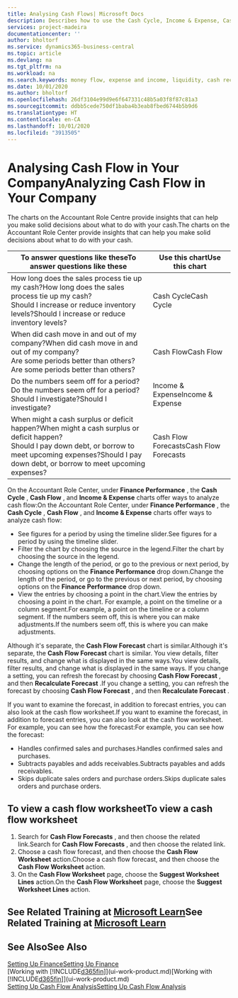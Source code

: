 ```yaml
---
title: Analysing Cash Flows| Microsoft Docs
description: Describes how to use the Cash Cycle, Income & Expense, Cash Flow, and Cash Flow Forecast charts to analyze the past and future flow of money in and out of your company.
services: project-madeira
documentationcenter: ''
author: bholtorf
ms.service: dynamics365-business-central
ms.topic: article
ms.devlang: na
ms.tgt_pltfrm: na
ms.workload: na
ms.search.keywords: money flow, expense and income, liquidity, cash receipts minus cash payments, Cartera
ms.date: 10/01/2020
ms.author: bholtorf
ms.openlocfilehash: 26df3104e99d9e6f647331c48b5a03f8f87c81a3
ms.sourcegitcommit: ddbb5cede750df1baba4b3eab8fbed6744b5b9d6
ms.translationtype: HT
ms.contentlocale: en-CA
ms.lasthandoff: 10/01/2020
ms.locfileid: "3913505"
---
```

# <a name="analyzing-cash-flow-in-your-company"></a><span data-ttu-id="18bf6-103">Analysing Cash Flow in Your Company</span><span class="sxs-lookup"><span data-stu-id="18bf6-103">Analyzing Cash Flow in Your Company</span></span>
<span data-ttu-id="18bf6-104">The charts on the Accountant Role Centre provide insights that can help you make solid decisions about what to do with your cash.</span><span class="sxs-lookup"><span data-stu-id="18bf6-104">The charts on the Accountant Role Center provide insights that can help you make solid decisions about what to do with your cash.</span></span>  

| <span data-ttu-id="18bf6-105">To answer questions like these</span><span class="sxs-lookup"><span data-stu-id="18bf6-105">To answer questions like these</span></span> | <span data-ttu-id="18bf6-106">Use this chart</span><span class="sxs-lookup"><span data-stu-id="18bf6-106">Use this chart</span></span> |
| --- | --- |
| <span data-ttu-id="18bf6-107">How long does the sales process tie up my cash?</span><span class="sxs-lookup"><span data-stu-id="18bf6-107">How long does the sales process tie up my cash?</span></span></br> <span data-ttu-id="18bf6-108">Should I increase or reduce inventory levels?</span><span class="sxs-lookup"><span data-stu-id="18bf6-108">Should I increase or reduce inventory levels?</span></span> |<span data-ttu-id="18bf6-109">Cash Cycle</span><span class="sxs-lookup"><span data-stu-id="18bf6-109">Cash Cycle</span></span> |
| <span data-ttu-id="18bf6-110">When did cash move in and out of my company?</span><span class="sxs-lookup"><span data-stu-id="18bf6-110">When did cash move in and out of my company?</span></span></br> <span data-ttu-id="18bf6-111">Are some periods better than others?</span><span class="sxs-lookup"><span data-stu-id="18bf6-111">Are some periods better than others?</span></span> |<span data-ttu-id="18bf6-112">Cash Flow</span><span class="sxs-lookup"><span data-stu-id="18bf6-112">Cash Flow</span></span> |
| <span data-ttu-id="18bf6-113">Do the numbers seem off for a period?</span><span class="sxs-lookup"><span data-stu-id="18bf6-113">Do the numbers seem off for a period?</span></span></br> <span data-ttu-id="18bf6-114">Should I investigate?</span><span class="sxs-lookup"><span data-stu-id="18bf6-114">Should I investigate?</span></span> |<span data-ttu-id="18bf6-115">Income & Expense</span><span class="sxs-lookup"><span data-stu-id="18bf6-115">Income & Expense</span></span> |
| <span data-ttu-id="18bf6-116">When might a cash surplus or deficit happen?</span><span class="sxs-lookup"><span data-stu-id="18bf6-116">When might a cash surplus or deficit happen?</span></span></br> <span data-ttu-id="18bf6-117">Should I pay down debt, or borrow to meet upcoming expenses?</span><span class="sxs-lookup"><span data-stu-id="18bf6-117">Should I pay down debt, or borrow to meet upcoming expenses?</span></span> |<span data-ttu-id="18bf6-118">Cash Flow Forecasts</span><span class="sxs-lookup"><span data-stu-id="18bf6-118">Cash Flow Forecasts</span></span> |

<span data-ttu-id="18bf6-119">On the Accountant Role Center, under **Finance Performance** , the **Cash Cycle** , **Cash Flow** , and **Income & Expense** charts offer ways to analyze cash flow:</span><span class="sxs-lookup"><span data-stu-id="18bf6-119">On the Accountant Role Center, under **Finance Performance** , the **Cash Cycle** , **Cash Flow** , and **Income & Expense** charts offer ways to analyze cash flow:</span></span>  

* <span data-ttu-id="18bf6-120">See figures for a period by using the timeline slider.</span><span class="sxs-lookup"><span data-stu-id="18bf6-120">See figures for a period by using the timeline slider.</span></span>  
* <span data-ttu-id="18bf6-121">Filter the chart by choosing the source in the legend.</span><span class="sxs-lookup"><span data-stu-id="18bf6-121">Filter the chart by choosing the source in the legend.</span></span>  
* <span data-ttu-id="18bf6-122">Change the length of the period, or go to the previous or next period, by choosing options on the **Finance Performance** drop down.</span><span class="sxs-lookup"><span data-stu-id="18bf6-122">Change the length of the period, or go to the previous or next period, by choosing options on the **Finance Performance** drop down.</span></span>  
* <span data-ttu-id="18bf6-123">View the entries by choosing a point in the chart.</span><span class="sxs-lookup"><span data-stu-id="18bf6-123">View the entries by choosing a point in the chart.</span></span> <span data-ttu-id="18bf6-124">For example, a point on the timeline or a column segment.</span><span class="sxs-lookup"><span data-stu-id="18bf6-124">For example, a point on the timeline or a column segment.</span></span> <span data-ttu-id="18bf6-125">If the numbers seem off, this is where you can make adjustments.</span><span class="sxs-lookup"><span data-stu-id="18bf6-125">If the numbers seem off, this is where you can make adjustments.</span></span>  

<span data-ttu-id="18bf6-126">Although it's separate, the **Cash Flow Forecast** chart is similar.</span><span class="sxs-lookup"><span data-stu-id="18bf6-126">Although it's separate, the **Cash Flow Forecast** chart is similar.</span></span> <span data-ttu-id="18bf6-127">You view details, filter results, and change what is displayed in the same ways.</span><span class="sxs-lookup"><span data-stu-id="18bf6-127">You view details, filter results, and change what is displayed in the same ways.</span></span> <span data-ttu-id="18bf6-128">If you change a setting, you can refresh the forecast by choosing **Cash Flow Forecast** , and then **Recalculate Forecast** .</span><span class="sxs-lookup"><span data-stu-id="18bf6-128">If you change a setting, you can refresh the forecast by choosing **Cash Flow Forecast** , and then **Recalculate Forecast** .</span></span>

<span data-ttu-id="18bf6-129">If you want to examine the forecast, in addition to forecast entries, you can also look at the cash flow worksheet.</span><span class="sxs-lookup"><span data-stu-id="18bf6-129">If you want to examine the forecast, in addition to forecast entries, you can also look at the cash flow worksheet.</span></span> <span data-ttu-id="18bf6-130">For example, you can see how the forecast:</span><span class="sxs-lookup"><span data-stu-id="18bf6-130">For example, you can see how the forecast:</span></span>

* <span data-ttu-id="18bf6-131">Handles confirmed sales and purchases.</span><span class="sxs-lookup"><span data-stu-id="18bf6-131">Handles confirmed sales and purchases.</span></span>  
* <span data-ttu-id="18bf6-132">Subtracts payables and adds receivables.</span><span class="sxs-lookup"><span data-stu-id="18bf6-132">Subtracts payables and adds receivables.</span></span>  
* <span data-ttu-id="18bf6-133">Skips duplicate sales orders and purchase orders.</span><span class="sxs-lookup"><span data-stu-id="18bf6-133">Skips duplicate sales orders and purchase orders.</span></span>  

## <a name="to-view-a-cash-flow-worksheet"></a><span data-ttu-id="18bf6-134">To view a cash flow worksheet</span><span class="sxs-lookup"><span data-stu-id="18bf6-134">To view a cash flow worksheet</span></span>
1. <span data-ttu-id="18bf6-135">Search for **Cash Flow Forecasts** , and then choose the related link.</span><span class="sxs-lookup"><span data-stu-id="18bf6-135">Search for **Cash Flow Forecasts** , and then choose the related link.</span></span>  
2. <span data-ttu-id="18bf6-136">Choose a cash flow forecast, and then choose the **Cash Flow Worksheet** action.</span><span class="sxs-lookup"><span data-stu-id="18bf6-136">Choose a cash flow forecast, and then choose the **Cash Flow Worksheet** action.</span></span>  
3. <span data-ttu-id="18bf6-137">On the **Cash Flow Worksheet** page, choose the **Suggest Worksheet Lines** action.</span><span class="sxs-lookup"><span data-stu-id="18bf6-137">On the **Cash Flow Worksheet** page, choose the **Suggest Worksheet Lines** action.</span></span>  

## <a name="see-related-training-at-microsoft-learn"></a><span data-ttu-id="18bf6-138">See Related Training at [Microsoft Learn](/learn/modules/forecast-cash-flow-dynamics-365-business-central/index)</span><span class="sxs-lookup"><span data-stu-id="18bf6-138">See Related Training at [Microsoft Learn](/learn/modules/forecast-cash-flow-dynamics-365-business-central/index)</span></span>

## <a name="see-also"></a><span data-ttu-id="18bf6-139">See Also</span><span class="sxs-lookup"><span data-stu-id="18bf6-139">See Also</span></span>
[<span data-ttu-id="18bf6-140">Setting Up Finance</span><span class="sxs-lookup"><span data-stu-id="18bf6-140">Setting Up Finance</span></span>](finance-setup-finance.md)  
<span data-ttu-id="18bf6-141">[Working with [!INCLUDE[d365fin](includes/d365fin_md.md)]](ui-work-product.md)</span><span class="sxs-lookup"><span data-stu-id="18bf6-141">[Working with [!INCLUDE[d365fin](includes/d365fin_md.md)]](ui-work-product.md)</span></span>  
[<span data-ttu-id="18bf6-142">Setting Up Cash Flow Analysis</span><span class="sxs-lookup"><span data-stu-id="18bf6-142">Setting Up Cash Flow Analysis</span></span>](finance-setup-cash-flow-analyses.md)  
